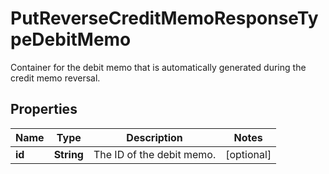 

# PutReverseCreditMemoResponseTypeDebitMemo

Container for the debit memo that is automatically generated during the credit memo reversal. 

## Properties

| Name | Type | Description | Notes |
|------------ | ------------- | ------------- | -------------|
|**id** | **String** | The ID of the debit memo. |  [optional] |



